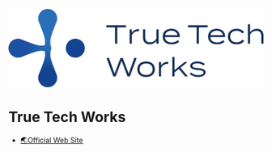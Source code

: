 ![True Tech Works Logo](https://github.com/True-Tech-Works/.github/blob/main/img/logo.png?raw=true)

# True Tech Works

- [🌏Official Web Site](https://true-tw.jp/)
